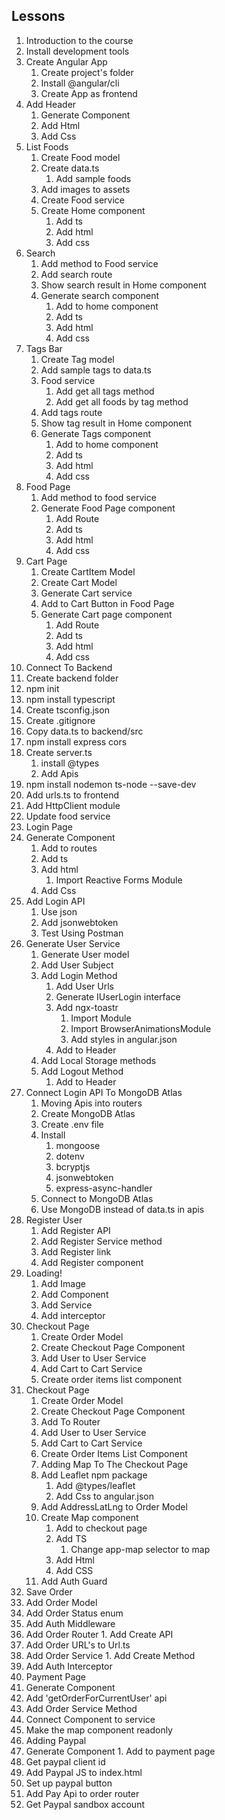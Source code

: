 ## Lessons
1. Introduction to the course  
2. Install development tools  
3. Create Angular App  
   1. Create project's folder  
   2. Install @angular/cli  
   3. Create App as frontend  
4. Add Header  
   1. Generate Component  
   2. Add Html  
   3. Add Css
5. List Foods  
   1. Create Food model  
   2. Create data.ts  
      1. Add sample foods  
   3. Add images to assets  
   4. Create Food service  
   5. Create Home component  
      1. Add ts  
      2. Add html  
      3. Add css
6. Search  
   1. Add method to Food service  
   2. Add search route  
   3. Show search result in Home component  
   4. Generate search component  
      1. Add to home component  
      2. Add ts  
      3. Add html  
      4. Add css
7. Tags Bar  
   1. Create Tag model  
   2. Add sample tags to data.ts  
   3. Food service  
      1. Add get all tags method  
      2. Add get all foods by tag method  
   4. Add tags route  
   5. Show tag result in Home component  
   6. Generate Tags component  
      1. Add to home component  
      2. Add ts  
      3. Add html  
      4. Add css
8. Food Page  
   1. Add method to food service  
   2. Generate Food Page component  
      1. Add Route  
      2. Add ts  
      3. Add html  
      4. Add css
9. Cart Page  
   1. Create CartItem Model  
   2. Create Cart Model  
   3. Generate Cart service  
   4. Add to Cart Button in Food Page  
   5. Generate Cart page component  
      1. Add Route  
      2. Add ts  
      3. Add html  
      4. Add css
10. Connect To Backend  
   1. Create backend folder  
   2. npm init  
   3. npm install typescript  
   4. Create tsconfig.json  
   5. Create .gitignore  
   6. Copy data.ts to backend/src  
   7. npm install express cors  
   8. Create server.ts  
      1. install @types  
      2. Add Apis  
   9. npm install nodemon ts-node --save-dev  
  10. Add urls.ts to frontend  
  11. Add HttpClient module  
  12. Update food service
11. Login Page  
   1. Generate Component  
      1. Add to routes  
      2. Add ts  
      3. Add html  
         1. Import Reactive Forms Module  
      4. Add Css  
   2. Add Login API  
      1. Use json  
      2. Add jsonwebtoken  
      3. Test Using Postman  
   3. Generate User Service  
      1. Generate User model  
      2. Add User Subject  
      3. Add Login Method  
         1. Add User Urls  
         2. Generate IUserLogin interface  
         3. Add ngx-toastr  
            1. Import Module  
            2. Import BrowserAnimationsModule  
            3. Add styles in angular.json  
         4. Add to Header  
      1. Add Local Storage methods  
      2. Add Logout Method  
         1. Add to Header  
12. Connect Login API To MongoDB Atlas  
    1. Moving Apis into routers  
    2. Create MongoDB Atlas  
    3. Create .env file  
    4. Install  
        1. mongoose  
        2. dotenv  
        3. bcryptjs  
        4. jsonwebtoken  
        5. express-async-handler  
    5. Connect to MongoDB Atlas  
    6. Use MongoDB instead of data.ts in apis  
13. Register User
    1. Add Register API
    2. Add Register Service method
    3. Add Register link
    4. Add Register component
14. Loading!
    1. Add Image
    2. Add Component
    3. Add Service
    4. Add interceptor
15. Checkout Page
    1. Create Order Model
    2. Create Checkout Page Component
    3. Add User to User Service
    4. Add Cart to Cart Service
    5. Create order items list component
17. Checkout Page
    1. Create Order Model
    2. Create Checkout Page Component 
      1. Add To Router
    3. Add User to User Service
    4. Add Cart to Cart Service
    5. Create Order Items List Component
    6. Adding Map To The Checkout Page
      1. Add Leaflet npm package
         1. Add @types/leaflet 
         2. Add Css to angular.json
      2. Add AddressLatLng to Order Model 
      3. Create Map component
         1. Add to checkout page
         2. Add TS
            1. Change app-map selector to map
         3. Add Html
         4. Add CSS
      4. Add Auth Guard
18. Save Order
   1. Add Order Model
   2. Add Order Status enum
   3. Add Auth Middleware
   4. Add Order Router
     1. Add Create API
   5. Add Order URL's to Url.ts
   6. Add Order Service
     1. Add Create Method
   7. Add Auth Interceptor
19. Payment Page
   1. Generate Component
   2. Add 'getOrderForCurrentUser' api 
   3. Add Order Service Method
   4. Connect Component to service
   5. Make the map component readonly
20. Adding Paypal
   1. Generate Component
     1. Add to payment page
   2. Get paypal client id
   3. Add Paypal JS to index.html
   4. Set up paypal button
   5. Add Pay Api to order router
   6. Get Paypal sandbox account

